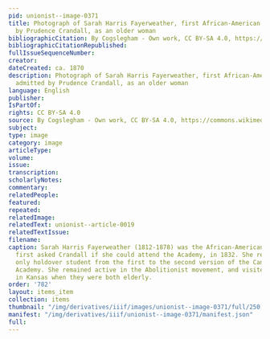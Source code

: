 ```yaml
---
pid: unionist--image-0371
title: Photograph of Sarah Harris Fayerweather, first African-American student admitted
  by Prudence Crandall, as an older woman
bibliographicCitation: By Cogslegham - Own work, CC BY-SA 4.0, https://commons.wikimedia.org/w/index.php?curid=47118011
bibliographicCitationRepublished: 
fullIssueSequenceNumber: 
creator: 
dateCreated: ca. 1870
description: Photograph of Sarah Harris Fayerweather, first African-American student
  admitted by Prudence Crandall, as an older woman
language: English
publisher: 
IsPartOf: 
rights: CC BY-SA 4.0
source: By Cogslegham - Own work, CC BY-SA 4.0, https://commons.wikimedia.org/w/index.php?curid=47118011
subject: 
type: image
category: image
articleType: 
volume: 
issue: 
transcription: 
scholarlyNotes: 
commentary: 
relatedPeople: 
featured: 
repeated: 
relatedImage: 
relatedText: unionist--article-0019
relatedTextIssue: 
filename: 
caption: Sarah Harris Fayerweather (1812-1878) was the African-American woman who
  first asked Crandall if she could attend the Academy, in 1832. She remained as the
  only holdover student from the first to the second version of the Canterbury Female
  Academy. She remained active in the Abolitionist movement, and visited Crandall
  in Kansas when they were both elderly.
order: '782'
layout: items_item
collection: items
thumbnail: "/img/derivatives/iiif/images/unionist--image-0371/full/250,/0/default.jpg"
manifest: "/img/derivatives/iiif/unionist--image-0371/manifest.json"
full: 
---
```

